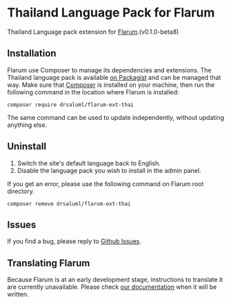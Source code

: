 # Thailand Language Pack for Flarum

Thailand Language pack extension for [Flarum](http://flarum.org/).(v0.1.0-beta8)

## Installation

Flarum use Composer to manage its dependencies and extensions. The Thailand language pack is available [on Packagist](https://packagist.org/packages/drsaluml/flarum-ext-thai) and can be managed that way. Make sure that [Composer](https://getcomposer.org/) is installed on your machine, then run the following command in the location where Flarum is installed:

```shell
composer require drsaluml/flarum-ext-thai
```

The same command can be used to update independently, without updating anything else.


## Uninstall

1. Switch the site's default language back to English.
1. Disable the language pack you wish to install in the admin panel.

If you get an error, please use the following command on Flarum root directory.

```shell
composer remove drsaluml/flarum-ext-thai
```


## Issues

If you find a bug, please reply to [Github Issues](https://github.com/drsaluml/flarum-ext-thai/issues).


## Translating Flarum

Because Flarum is at an early development stage, instructions to translate it are currently unavailable. Please check [our documentation](https://flarum.org/docs/languages.html/) when it will be written.
